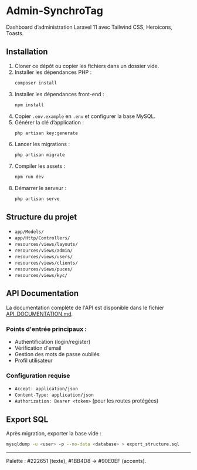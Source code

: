 # Admin-SynchroTag

Dashboard d’administration Laravel 11 avec Tailwind CSS, Heroicons, Toasts.

## Installation

1. Cloner ce dépôt ou copier les fichiers dans un dossier vide.
2. Installer les dépendances PHP :
   ```bash
   composer install
   ```
3. Installer les dépendances front-end :
   ```bash
   npm install
   ```
4. Copier `.env.example` en `.env` et configurer la base MySQL.
5. Générer la clé d’application :
   ```bash
   php artisan key:generate
   ```
6. Lancer les migrations :
   ```bash
   php artisan migrate
   ```
7. Compiler les assets :
   ```bash
   npm run dev
   ```
8. Démarrer le serveur :
   ```bash
   php artisan serve
   ```

## Structure du projet
- `app/Models/`
- `app/Http/Controllers/`
- `resources/views/layouts/`
- `resources/views/admin/`
- `resources/views/users/`
- `resources/views/clients/`
- `resources/views/puces/`
- `resources/views/kyc/`

## API Documentation

La documentation complète de l'API est disponible dans le fichier [API_DOCUMENTATION.md](API_DOCUMENTATION.md).

### Points d'entrée principaux :
- Authentification (login/register)
- Vérification d'email
- Gestion des mots de passe oubliés
- Profil utilisateur

### Configuration requise
- `Accept: application/json`
- `Content-Type: application/json`
- `Authorization: Bearer <token>` (pour les routes protégées)

## Export SQL
Après migration, exporter la base vide :
```bash
mysqldump -u <user> -p --no-data <database> > export_structure.sql
```

---
Palette : #222651 (texte), #1BB4D8 → #90E0EF (accents).
